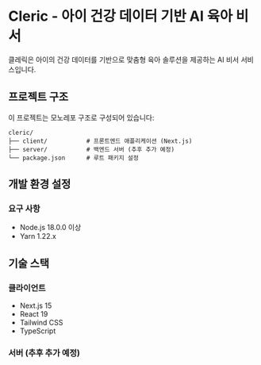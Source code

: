 # Cleric - 아이 건강 데이터 기반 AI 육아 비서

클레릭은 아이의 건강 데이터를 기반으로 맞춤형 육아 솔루션을 제공하는 AI 비서 서비스입니다.

## 프로젝트 구조

이 프로젝트는 모노레포 구조로 구성되어 있습니다:

```
cleric/
├── client/           # 프론트엔드 애플리케이션 (Next.js)
├── server/           # 백엔드 서버 (추후 추가 예정)
└── package.json      # 루트 패키지 설정
```

## 개발 환경 설정

### 요구 사항

- Node.js 18.0.0 이상
- Yarn 1.22.x

## 기술 스택

### 클라이언트

- Next.js 15
- React 19
- Tailwind CSS
- TypeScript

### 서버 (추후 추가 예정)
